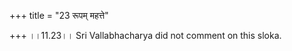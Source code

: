 +++
title = "23 रूपम् महत्ते"

+++
।।11.23।। Sri Vallabhacharya did not comment on this sloka.  
  
